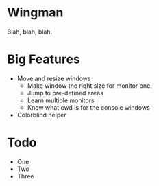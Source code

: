 # Wingman

Blah, blah, blah.

# Big Features

* Move and resize windows
  * Make window the right size for monitor one.
  * Jump to pre-defined areas
  * Learn multiple monitors
  * Know what cwd is for the console windows
* Colorblind helper

# Todo

* One
* Two
* Three

